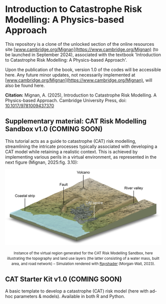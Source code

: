 # Introduction to Catastrophe Risk Modelling: A Physics-based Approach

This repository is a clone of the unlocked section of the online resources site [www.cambridge.org/Mignan](https://www.cambridge.org/Mignan) (to be launched in September 2024), associated with the textbook 'Introduction to Catastrophe Risk Modelling: A Physics-based Approach'.

Upon the publication of the book, version 1.0 of the codes will be accessible here. Any future minor updates, not necessarily implemented at [www.cambridge.org/Mignan](https://www.cambridge.org/Mignan), will also be found here.

**Citation:** Mignan, A. (2025), Introduction to Catastrophe Risk Modelling. A Physics-based Approach. Cambridge University Press, doi: [10.1017/9781009437370](https://www.cambridge.org/highereducation/books/introduction-to-catastrophe-risk-modelling/A3A5B5FB990921422BFEBB07734BF869#overview)

## Supplementary material: CAT Risk Modelling Sandbox v1.0 (COMING SOON)

This tutorial acts as a guide to catastrophe (CAT) risk modelling, streamlining the intricate processes typically associated with developing a CAT model while retaining a realistic context. This is achieved by implementing various perils in a virtual environment, as represented in the next figure (Mignan, 2025:fig. 3.10):

<p align="center">
  <img src="figures/fig3_10_sandbox_env_COLOR.jpg" width="800">
</p>
<p align="center"><small>Instance of the virtual region generated for the CAT Risk Modelling Sandbox, here illustrating the topography and land use layers (the latter consisting of a water mass, built area, and road network) – Simulation rendered with <a target = '_blank' href = 'https://www.rayshader.com'>Rayshader</a> (Morgan-Wall, 2023).</small></p>

## CAT Starter Kit v1.0 (COMING SOON)

A basic template to develop a catastrophe (CAT) risk model (here with ad-hoc parameters & models). Available in both R and Python.
